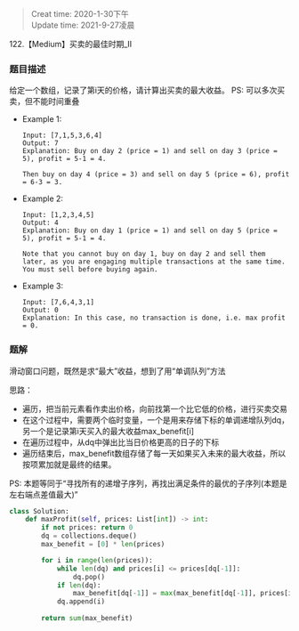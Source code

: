 > Creat time: 2020-1-30下午  
> Update time: 2021-9-27凌晨

122.【Medium】买卖的最佳时期_Ⅱ
### 题目描述  
给定一个数组，记录了第i天的价格，请计算出买卖的最大收益。
PS: 可以多次买卖，但不能时间重叠

- Example 1:
    ```
    Input: [7,1,5,3,6,4]
    Output: 7
    Explanation: Buy on day 2 (price = 1) and sell on day 3 (price = 5), profit = 5-1 = 4.
    
    Then buy on day 4 (price = 3) and sell on day 5 (price = 6), profit = 6-3 = 3.
    ```
- Example 2:
    ```
    Input: [1,2,3,4,5]
    Output: 4
    Explanation: Buy on day 1 (price = 1) and sell on day 5 (price = 5), profit = 5-1 = 4.
    
    Note that you cannot buy on day 1, buy on day 2 and sell them later, as you are engaging multiple transactions at the same time. You must sell before buying again.
    ```
- Example 3:
    ```
    Input: [7,6,4,3,1]
    Output: 0
    Explanation: In this case, no transaction is done, i.e. max profit = 0.
    ```

### 题解
滑动窗口问题，既然是求“最大”收益，想到了用“单调队列”方法  

思路：  
- 遍历，把当前元素看作卖出价格，向前找第一个比它低的价格，进行买卖交易
- 在这个过程中，需要两个临时变量，一个是用来存储下标的单调递增队列dq，另一个是记录第i天买入的最大收益max_benefit[i]
- 在遍历过程中，从dq中弹出比当日价格更高的日子的下标
- 遍历结束后，max_benefit数组存储了每一天如果买入未来的最大收益，所以按项累加就是最终的结果。

PS: 本题等同于“寻找所有的递增子序列，再找出满足条件的最优的子序列(本题是左右端点差值最大)”

```python
class Solution:
    def maxProfit(self, prices: List[int]) -> int:
        if not prices: return 0
        dq = collections.deque()
        max_benefit = [0] * len(prices)

        for i in range(len(prices)):
            while len(dq) and prices[i] <= prices[dq[-1]]: 
                dq.pop()
            if len(dq): 
                max_benefit[dq[-1]] = max(max_benefit[dq[-1]], prices[i]-prices[dq[-1]])
            dq.append(i)
        
        return sum(max_benefit)
```